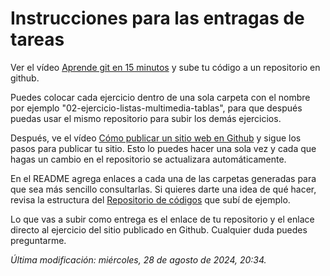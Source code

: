 
# Instrucciones para las entragas de tareas

Ver el vídeo [Aprende git en 15 minutos](https://www.youtube.com/watch?v=vlCXdvcgiE0&ab_channel=deivchoi) y sube tu código a un repositorio en github.

Puedes colocar cada ejercicio dentro de una sola carpeta con el nombre por ejemplo "02-ejercicio-listas-multimedia-tablas", para que después puedas usar el mismo repositorio para subir los demás ejercicios.

Después, ve el vídeo [Cómo publicar un sitio web en Github](https://www.youtube.com/watch?v=8IdBAysf-U4&ab_channel=Programaci%C3%B3nAccesible) y sigue los pasos para publicar tu sitio. Esto lo puedes hacer una sola vez y cada que hagas un cambio en el repositorio se actualizara automáticamente.

En el README agrega enlaces a cada una de las carpetas generadas para que sea más sencillo consultarlas. Si quieres darte una idea de qué hacer, revisa la estructura del [Repositorio de códigos](https://github.com/Blara22/programacion-web-2024) que subí de ejemplo.

Lo que vas a subir como entrega es el enlace de tu repositorio y el enlace directo al ejercicio del sitio publicado en Github. Cualquier duda puedes preguntarme.

_Última modificación: miércoles, 28 de agosto de 2024, 20:34._
